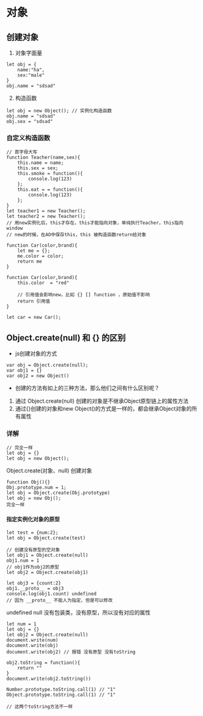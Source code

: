 # 对象

## 创建对象

1. 对象字面量
```
let obj = {
    name:"ha",
    sex:"male"
}
obj.name = "sdsad"

```

2. 构造函数

```
let obj = new Object(); // 实例化构造函数
obj.name = "sdsad"
obj.sex = "sdsad"
```

### 自定义构造函数

```
// 首字母大写
function Teacher(name,sex){
    this.name = name;    
    this.sex = sex;    
    this.smoke = function(){
        console.log(123)
    };    
    this.eat = = function(){
        console.log(123)
    };
}
let teacher1 = new Teacher();
let teacher2 = new Teacher();
// 用new实例化后，this才存在，this才能指向对象，单纯执行Teacher，this指向window
// new的时候，在AO中保存this，this 被构造函数return给对象
```

```
function Car(color,brand){
    let me = {};
    me.color = color;
    return me
}
```


```
function Car(color,brand){
    this.color  = "red"
    
    // 引用值会影响new，比如 {} [] function ，原始值不影响
    return 引用值
}

let car = new Car();

```

## Object.create(null) 和 {} 的区别

- js创建对象的方式
```
var obj = Object.create(null);
var obj1 = {}
var obj2 = new Object()
```

- 创建的方法有如上的三种方法，那么他们之间有什么区别呢？
1. 通过 Object.create(null) 创建的对象是不继承Object原型链上的属性方法
2. 通过{}创建的对象和new Object()的方式是一样的，都会继承Object对象的所有属性

### 详解

```
// 完全一样
let obj = {}  
let obj = new Object();  
```

Object.create(对象、null) 创建对象

```
function Obj(){}
Obj.prototype.num = 1;
let obj = Object.create(Obj.prototype)
let obj = new Obj();
完全一样
```

#### 指定实例化对象的原型
```
let test = {num:2};
let obj = Object.create(test)
```

```
// 创建没有原型的空对象
let obj1 = Object.create(null)
obj1.num = 1
// obj1作为obj2的原型
let obj2 = Object.create(obj1)
```
```
let obj3 = {count:2}
obj1.__proto__ = obj3
console.log(obj1.count) undefined
// 因为 __proto__ 不能人为指定，但是可以修改
```

undefined null 没有包装类，没有原型，所以没有对应的属性

```
let num = 1
let obj = {}
let obj2 = Object.create(null)
document.write(num)
document.write(obj)
document.write(obj2) // 报错 没有原型 没有toString

obj2.toString = function(){
    return ""
}
document.write(obj2.toString())

Number.prototype.toString.call(1) // "1"  
Object.prototype.toString.call(1) // "1"

// 这两个toString方法不一样
```